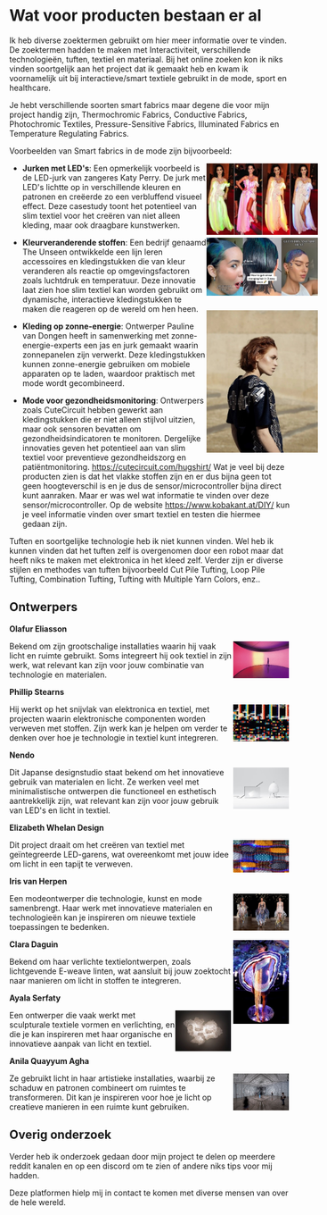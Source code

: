 # Wat voor producten bestaan er al

Ik heb diverse zoektermen gebruikt om hier meer informatie over te vinden. De zoektermen hadden te maken met Interactiviteit, verschillende technologieën, tuften, textiel en materiaal. Bij het online zoeken kon ik niks vinden soortgelijk aan het project dat ik gemaakt heb en kwam ik voornamelijk uit bij interactieve/smart textiele gebruikt in de mode, sport en healthcare. 

Je hebt verschillende soorten smart fabrics maar degene die voor mijn project handig zijn, Thermochromic Fabrics, Conductive Fabrics, Photochromic Textiles, Pressure-Sensitive Fabrics, Illuminated Fabrics en Temperature Regulating Fabrics. 

Voorbeelden van Smart fabrics in de mode zijn bijvoorbeeld:

<div style="float: right; margin: 0px -50px 0px 0px;">
    <img src="../images/marktonderzoek/jurk-katyperry.jpg" alt="Olafur Eliasson" width="200">
</div>

- **Jurken met LED's**: Een opmerkelijk voorbeeld is de LED-jurk van zangeres Katy Perry. De jurk met LED's lichtte op in verschillende kleuren en patronen en creëerde zo een verbluffend visueel effect. Deze casestudy toont het potentieel van slim textiel voor het creëren van niet alleen kleding, maar ook draagbare kunstwerken.

<div style="float: right; margin: 0px -50px 0px 0px;">
    <img src="../images/marktonderzoek/kleurveranderendestoffen.jpg" alt="Olafur Eliasson" width="200">
</div>

- **Kleurveranderende stoffen**: Een bedrijf genaamd The Unseen ontwikkelde een lijn leren accessoires en kledingstukken die van kleur veranderen als reactie op omgevingsfactoren zoals luchtdruk en temperatuur. Deze innovatie laat zien hoe slim textiel kan worden gebruikt om dynamische, interactieve kledingstukken te maken die reageren op de wereld om hen heen. 

<div style="float: right; margin: -20px -50px 0px 0px;">
    <img src="../images/marktonderzoek/zonne-energie.jpg" alt="Olafur Eliasson" width="200">
</div>

- **Kleding op zonne-energie**: Ontwerper Pauline van Dongen heeft in samenwerking met zonne-energie-experts een jas en jurk gemaakt waarin zonnepanelen zijn verwerkt. Deze kledingstukken kunnen zonne-energie gebruiken om mobiele apparaten op te laden, waardoor praktisch met mode wordt gecombineerd.

- **Mode voor gezondheidsmonitoring**: Ontwerpers zoals CuteCircuit hebben gewerkt aan kledingstukken die er niet alleen stijlvol uitzien, maar ook sensoren bevatten om gezondheidsindicatoren te monitoren. Dergelijke innovaties geven het potentieel aan van slim textiel voor preventieve gezondheidszorg en patiëntmonitoring. https://cutecircuit.com/hugshirt/
Wat je veel bij deze producten zien is dat het vlakke stoffen zijn en er dus bijna geen tot geen hoogteverschil is en je dus de sensor/microcontroller bijna direct kunt aanraken. Maar er was wel wat informatie te vinden over deze sensor/microcontroller. 
Op de website https://www.kobakant.at/DIY/ kun je veel informatie vinden over smart textiel en testen die hiermee gedaan zijn. 

Tuften en soortgelijke technologie heb ik niet kunnen vinden. Wel heb ik kunnen vinden dat het tuften zelf is overgenomen door een robot maar dat heeft niks te maken met elektronica in het kleed zelf. Verder zijn er diverse stijlen en methodes van tuften bijvoorbeeld Cut Pile Tufting, Loop Pile Tufting, Combination Tufting, Tufting with Multiple Yarn Colors, enz..


## Ontwerpers 
**Olafur Eliasson**

<div style="float: right; margin-right: 2px;">
    <img src="../images/marktonderzoek/olafur-eliasson.jpg" alt="Olafur Eliasson" width="100">
</div>

Bekend om zijn grootschalige installaties waarin hij vaak licht en ruimte gebruikt. Soms integreert hij ook textiel in zijn werk, wat relevant kan zijn voor jouw combinatie van technologie en materialen.

**Phillip Stearns**

<div style="float: right; margin-right: 2px;">
    <img src="../images/marktonderzoek/phillip-stearns.jpg" alt="Olafur Eliasson" width="100">
</div>

Hij werkt op het snijvlak van elektronica en textiel, met projecten waarin elektronische componenten worden verweven met stoffen. Zijn werk kan je helpen om verder te denken over hoe je technologie in textiel kunt integreren. 

**Nendo**

<div style="float: right; margin-right: 2px;">
    <img src="../images/marktonderzoek/nendo.jpg" alt="Olafur Eliasson" width="100">
</div>

Dit Japanse designstudio staat bekend om het innovatieve gebruik van materialen en licht. Ze werken veel met minimalistische ontwerpen die functioneel en esthetisch aantrekkelijk zijn, wat relevant kan zijn voor jouw gebruik van LED's en licht in textiel. 

**Elizabeth Whelan Design**

<div style="float: right; margin-right: 2px;">
    <img src="../images/marktonderzoek/elizabeth-whelan.jpg" alt="Olafur Eliasson" width="100">
</div>

Dit project draait om het creëren van textiel met geïntegreerde LED-garens, wat overeenkomt met jouw idee om licht in een tapijt te verweven.

**Iris van Herpen**

<div style="float: right; margin-right: 2px;">
    <img src="../images/marktonderzoek/iris-van-herpen.jpg" alt="Olafur Eliasson" width="100">
</div>

Een modeontwerper die technologie, kunst en mode samenbrengt. Haar werk met innovatieve materialen en technologieën kan je inspireren om nieuwe textiele toepassingen te bedenken.

**Clara Daguin**

<div style="float: right; margin: -30px 2px 00;">
    <img src="../images/marktonderzoek/clara-daguin.jpg" alt="Olafur Eliasson" width="100">
</div>

Bekend om haar verlichte textielontwerpen, zoals lichtgevende E-weave linten, wat aansluit bij jouw zoektocht naar manieren om licht in stoffen te integreren. 

**Ayala Serfaty**

<div style="float: right; margin-right: 2px;">
    <img src="../images/marktonderzoek/ayala-serfaty.jpg" alt="Olafur Eliasson" width="100">
</div>

Een ontwerper die vaak werkt met sculpturale textiele vormen en verlichting, en die je kan inspireren met haar organische en innovatieve aanpak van licht en textiel.

**Anila Quayyum Agha**

<div style="float: right; margin-right: 2px;">
    <img src="../images/marktonderzoek/anila-quayyum-agha.jpg" alt="Olafur Eliasson" width="100">
</div>

Ze gebruikt licht in haar artistieke installaties, waarbij ze schaduw en patronen combineert om ruimtes te transformeren. Dit kan je inspireren voor hoe je licht op creatieve manieren in een ruimte kunt gebruiken. 


## Overig onderzoek

Verder heb ik onderzoek gedaan door mijn project te delen op meerdere reddit kanalen en op een discord om te zien of andere niks tips voor mij hadden.

Deze platformen hielp mij in contact te komen met diverse mensen van over de hele wereld. 

